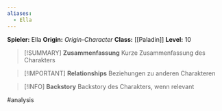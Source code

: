 ```yaml
---
aliases:
  - Ella
---
```

**Spieler:** Ella
**Origin:** *Origin-Character*
**Class:** [[Paladin]]
**Level:** 10

>[!SUMMARY] **Zusammenfassung**
>Kurze Zusammenfassung des Charakters

>[!IMPORTANT] **Relationships**
>Beziehungen zu anderen Charakteren

>[!INFO] **Backstory**
>Backstory des Charakters, wenn relevant

#analysis